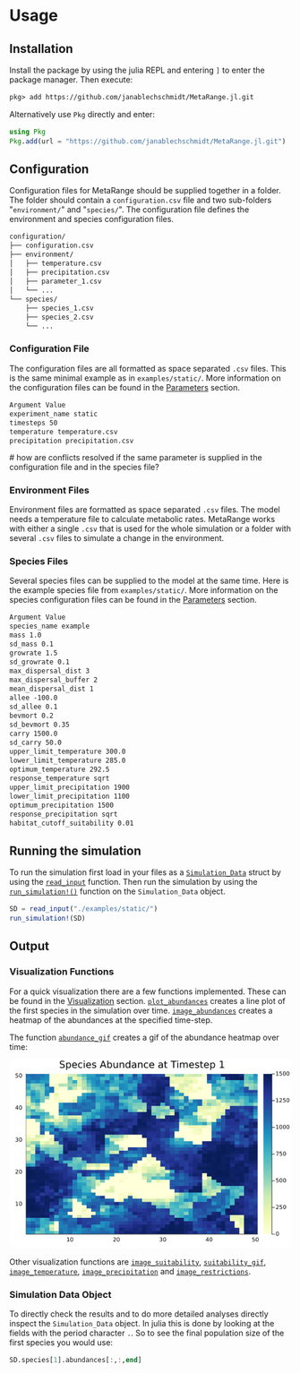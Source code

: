 # Usage

## Installation

Install the package by using the julia REPL and entering `]` to enter the package manager.
Then execute:  

```txt
pkg> add https://github.com/janablechschmidt/MetaRange.jl.git
```

Alternatively use `Pkg` directly and enter:

```julia
using Pkg
Pkg.add(url = "https://github.com/janablechschmidt/MetaRange.jl.git")
```

## Configuration

Configuration files for MetaRange should be supplied together in a folder.
The folder should contain a `configuration.csv` file and two sub-folders "`environment/`" and "`species/`". The configuration file defines the environment and species configuration files.

```text
configuration/
├── configuration.csv
├── environment/
│   ├── temperature.csv
│   ├── precipitation.csv
│   ├── parameter_1.csv
│   └── ...
└── species/
    ├── species_1.csv
    ├── species_2.csv
    └── ...
```

### Configuration File

The configuration files are all formatted as space separated `.csv` files. This is the same minimal example as in
`examples/static/`. More information on the configuration files can be found in the [Parameters](@ref) section.  

```text
Argument Value
experiment_name static
timesteps 50
temperature temperature.csv
precipitation precipitation.csv
```

\# how are conflicts resolved if the same parameter is supplied in the configuration file and in the species file?

### Environment Files

Environment files are formatted as space separated `.csv` files. The model needs a temperature file to calculate metabolic rates. MetaRange works with either a single `.csv` that is used for the whole simulation or a folder with several `.csv` files to simulate a change in the environment.  

### Species Files

Several species files can be supplied to the model at the same time. Here is the example species file from `examples/static/`. More information on the species configuration files can be found in the [Parameters](@ref) section.

```text
Argument Value
species_name example
mass 1.0
sd_mass 0.1
growrate 1.5
sd_growrate 0.1
max_dispersal_dist 3
max_dispersal_buffer 2
mean_dispersal_dist 1
allee -100.0
sd_allee 0.1
bevmort 0.2
sd_bevmort 0.35
carry 1500.0
sd_carry 50.0
upper_limit_temperature 300.0
lower_limit_temperature 285.0
optimum_temperature 292.5
response_temperature sqrt
upper_limit_precipitation 1900
lower_limit_precipitation 1100
optimum_precipitation 1500
response_precipitation sqrt
habitat_cutoff_suitability 0.01
```

## Running the simulation

To run the simulation first load in your files as a [`Simulation_Data`](@ref) struct by using the [`read_input`](@ref)
function. Then run the simulation by using the [`run_simulation!()`](@ref) function on the `Simulation_Data` object.  

```julia
SD = read_input("./examples/static/")
run_simulation!(SD)
```

## Output

### Visualization Functions

For a quick visualization there are a few functions implemented. These can be found in the [Visualization](@ref) section. [`plot_abundances`](@ref) creates a line plot of the first species in the simulation over time. [`image_abundances`](@ref) creates a heatmap of the abundances at the specified time-step.

The function [`abundance_gif`](@ref) creates a gif of the abundance heatmap over time:  

![Abundance plot in a static landscape.](./img/static_abundance.gif)  

Other visualization functions are [`image_suitability`](@ref), [`suitability_gif`](@ref), [`image_temperature`](@ref), [`image_precipitation`](@ref) and [`image_restrictions`](@ref).

### Simulation Data Object

To directly check the results and to do more detailed analyses directly inspect the `Simulation_Data` object. In julia this is done by looking at the fields with the period character `.`. So to see the final population size of the first species you would use:

```julia
SD.species[1].abundances[:,:,end]
```  
